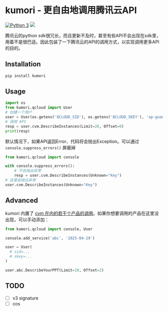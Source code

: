 # kumori - 更自由地调用腾讯云API

[![Python 3](https://img.shields.io/badge/python-3-blue.svg)](https://www.python.org/downloads/release/python-368/) [![](https://img.shields.io/pypi/v/kumori
)](https://pypi.org/project/kumori/)

腾讯云的python sdk很冗长，而且更新不及时，甚至有些API不会出现在sdk里，用着不是很巴适。因此包装了一下腾讯云的API的调用方式，以实现调用更多API的目的。

## Installation

```bash
pip install kumori
```

## Usage

```python
import os
from kumori.qcloud import User
# 创建一个用户
user = User(os.getenv('QCLOUD_SID'), os.getenv('QCLOUD_SKEY'), 'ap-guangzhou')
# 调用 API
resp = user.cvm.DescribeInstances(Limit=20, Offset=0)
print(resp)
```

默认情况下，如果API返回Error、代码将会抛出Exception。可以通过 `console.suppress_errors()` 屏蔽掉

```python
from kumori.qcloud import console

with console.suppress_errors():
    # 不会抛出异常
    resp = user.cvm.DescribeInstances(Unknown="Key")
# 这里会抛出异常
user.cvm.DescribeInstances(Unknown="Key")
```

## Advanced

kumori 内置了 [cvm 在内的若干个产品的调用](./src/kumori/qcloud/core.py#L142)。如果你想要调用的产品在这里没出现，可以手动添加：

```python
from kumori.qcloud import console, User

console.add_service('abc', '2025-04-29')

user = User(
  # sid=...
  # skey=...
)

user.abc.DescribeYourPPT(Limit=10, Offset=2)
```

## TODO
- [ ] v3 signature
- [ ] cos